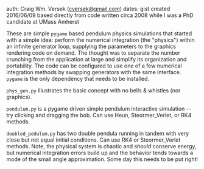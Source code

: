 auth: Craig Wm. Versek (cversek@gmail.com) 
dates: gist created 2016/06/09 based directly from code written circa 2008 while I was a PhD candidate at UMass Amherst

These are simple `pygame` based pendulum physics simulations that started with a simple idea: perform the numerical integration (the "physics") within an infinite generator loop, supplying the parameters to the graphics rendering code on demand.  The thought was to separate the number crunching from the application at large and simplify its organization and portability.  The code can be configured to use one of a few numerical integration methods by swapping generators with the same interface. `pygame` is the only dependency that needs to be installed.

`phys_gen.py` illustrates the basic concept with no bells & whistles (nor graphics).

`pendulum.py` is a pygame driven simple pendulum interactive simulation -- try clicking and dragging the bob. Can use Heun, Steormer_Verlet, or RK4 methods. 

`doubled_pedulum.py` has two double pendula running in tandem with very close but not equal initial conditions. Can use RK4 or Steormer_Verlet methods. Note, the physical system is chaotic and *should* conserve energy, but numerical integration errors build up and the behavior tends towards a mode of the small angle approximation.  Some day this needs to be put right!